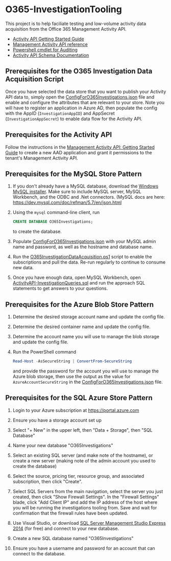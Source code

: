 # O365-InvestigationTooling

This project is to help faciliate testing and low-volume activity data acquisition from the Office 365 Management
Activity API.

* [Activity API Getting Started Guide][gettingstarted]
* [Management Activity API reference][apireference]
* [Powershell cmdlet for Auditing][psauditing]
* [Activity API Schema Documentation][apischemadocs]


## Prerequisites for the O365 Investigation Data Acquisition Script

Once you have selected the data store that you want to publish your Activity API data to, simply open the
[ConfigForO365Investigations.json](ConfigForO365Investigations.json) file and enable and configure the attributes that
are relevant to your store. Note you will have to register an application in Azure AD, then populate the config with the
AppID (`InvestigationAppID`) and AppSecret (`InvestigationAppSecret`) to enable data flow for the Activity API.


## Prerequisites for the Activity API
Follow the instructions in the [Management Activity API: Getting Started Guide](gettingstarted) to create a new AAD
application and grant it permissions to the tenant's Management Activity API.


## Prerequisites for the MySQL Store Pattern
1. If you don't already have a MySQL database, download the [Windows MySQL
   installer](http://dev.mysql.com/get/Downloads/MySQLInstaller/mysql-installer-community-5.7.8.0-rc.msi).  Make sure to
   include MySQL server, MySQL Workbench, and the ODBC and .Net connectors. (MySQL docs are here:
   https://dev.mysql.com/doc/refman/5.7/en/json.html

1. Using the `mysql` command-line client, run

    ```sql
    CREATE DATABASE O365Investigations;
    ```
    to create the database.
1. Populate [ConfigForO365Investigations.json](ConfigForO365Investigations.json) with your MySQL admin name and
   password, as well as the hostname and database name.

1. Run the [O365InvestigationDataAcquisition.ps1](O365InvestigationDataAcquisition.ps1) script to enable the
   subscriptions and pull the data. Re-run regularly to continue to consume new data.

1. Once you have enough data, open MySQL Workbench, open
   [ActivityAPI-InvestigationQueries.sql](ActivityAPI-InvestigationQueries.sql) and run the approach SQL statements to
   get answers to your questions.


## Prerequisites for the Azure Blob Store Pattern

1. Determine the desired storage account name and update the config file.

1. Determine the desired container name and update the config file.

1. Determine the account name you will use to manage the blob storage and update the config file.

1. Run the PowerShell command
    
    ```ps1
    Read-Host -AsSecureString | ConvertFrom-SecureString
    ```

    and provide the password for the account you will use to manage the Azure blob storage, then use the output as the
    value for `AzureAccountSecureString` in the [ConfigForO365Investigations.json](ConfigForO365Investigations.json)
    file.

## Prerequisites for the SQL Azure Store Pattern 

1. Login to your Azure subscription at https://portal.azure.com

1. Ensure you have a storage account set up

1. Select "+ New" in the upper left, then "Data + Storage", then "SQL Database"

1. Name your new database "O365Investigations"

1. Select an existing SQL server (and make note of the hostname), or create a new server (making note of the admin
   account you used to create the database)

1. Select the source, pricing tier, resource group, and associated subscription, then click "Create".

1. Select SQL Servers from the main navigation, select the server you just created, then click "Show Firewall Settings".
   In the "Firewall Settings" blade, click "Add Client IP" and add the IP address of the host where you will be running
   the investigations tooling from. Save and wait for confirmation that the firewall rules have been updated.

1. Use Visual Studio, or download [SQL Server Management Studio Express 2014](ssms) (for free) and connect to your new
   database.

1. Create a new SQL database named "O365Investigations"

1. Ensure you have a username and password for an account that can connect to the database.


[gettingstarted]: https://msdn.microsoft.com/EN-US/library/office/dn707383.aspx
[apireference]: https://msdn.microsoft.com/EN-US/library/office/mt227394.aspx
[psauditing]: https://technet.microsoft.com/library/mt238501(v=exchg.160).aspx
[apischemadocs]: https://msdn.microsoft.com/EN-US/library/office/mt607130.aspx
[ssms]: https://www.microsoft.com/en-us/download/details.aspx?id=42299

